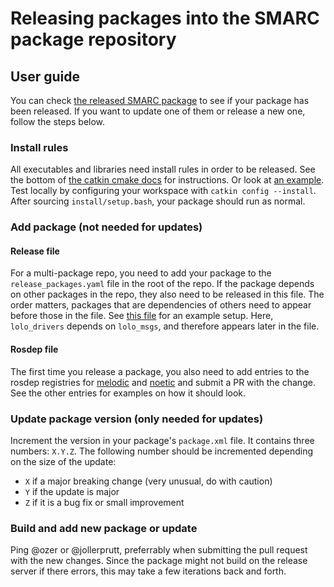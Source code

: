 # Releasing packages into the SMARC package repository

## User guide

You can check [the released SMARC package](https://github.com/smarc-project/rosinstall/blob/master/rosdep/melodic/smarc.yaml)
to see if your package has been released. If you want to update one of them or release a new one,
follow the steps below.

### Install rules

All executables and libraries need install rules in order to be released.
See the bottom of [the catkin cmake docs](http://wiki.ros.org/catkin/CMakeLists.txt) for instructions.
Or look at [an example](https://github.com/smarc-project/sam_stonefish_sim/blob/noetic-devel/CMakeLists.txt).
Test locally by configuring your workspace with `catkin config --install`.
After sourcing `install/setup.bash`, your package should run as normal.

### Add package (not needed for updates)

#### Release file

For a multi-package repo, you need to add your package to the `release_packages.yaml` file in the root of
the repo. If the package depends on other packages in the repo, they also need to be released in this file.
The order matters, packages that are dependencies of others need to appear before those in the file.
See [this file](https://github.com/smarc-project/lolo_common/blob/noetic-devel/release_packages.yaml) for an example setup.
Here, `lolo_drivers` depends on `lolo_msgs`, and therefore appears later in the file.

#### Rosdep file

The first time you release a package, you also need to add
entries to the rosdep registries for [melodic](https://github.com/smarc-project/rosinstall/blob/master/rosdep/melodic/smarc.yaml)
and [noetic](https://github.com/smarc-project/rosinstall/blob/master/rosdep/noetic/smarc.yaml)
and submit a PR with the change. See the other entries for examples on how it should look.

### Update package version (only needed for updates)

Increment the version in your package's `package.xml` file. It contains three numbers: `X.Y.Z`.
The following number should be incremented depending on the size of the update:
* `X` if a major breaking change (very unusual, do with caution)
* `Y` if the update is major
* `Z` if it is a bug fix or small improvement

### Build and add new package or update

Ping @ozer or @jollerprutt, preferrably when submitting the pull request with the new changes.
Since the package might not build on the release server if there errors, this may take a few iterations back and forth.
